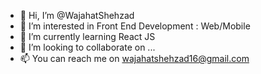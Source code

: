 - 👋 Hi, I’m @WajahatShehzad
- 👀 I’m interested in Front End Development : Web/Mobile
- 🌱 I’m currently learning React JS
- 💞️ I’m looking to collaborate on ...
- 📫 You can reach me on wajahatshehzad16@gmail.com

<!---
WajahatShehzad/WajahatShehzad is a ✨ special ✨ repository because its `README.md` (this file) appears on your GitHub profile.
You can click the Preview link to take a look at your changes.
--->
